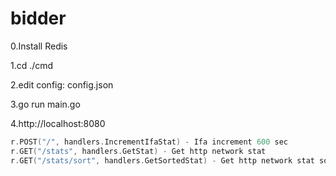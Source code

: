# bidder



0.Install Redis

1.cd ./cmd

2.edit config: config.json

3.go run main.go

4.http://localhost:8080

```GO
r.POST("/", handlers.IncrementIfaStat) - Ifa increment 600 sec
r.GET("/stats", handlers.GetStat) - Get http network stat
r.GET("/stats/sort", handlers.GetSortedStat) - Get http network stat sorted
```
  
 
